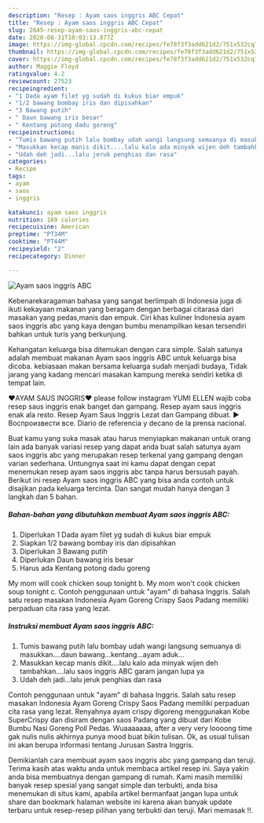 ```yaml
---
description: "Resep : Ayam saos inggris ABC Cepat"
title: "Resep : Ayam saos inggris ABC Cepat"
slug: 2645-resep-ayam-saos-inggris-abc-cepat
date: 2020-08-31T10:03:13.877Z
image: https://img-global.cpcdn.com/recipes/fe78f3f3add621d2/751x532cq70/ayam-saos-inggris-abc-foto-resep-utama.jpg
thumbnail: https://img-global.cpcdn.com/recipes/fe78f3f3add621d2/751x532cq70/ayam-saos-inggris-abc-foto-resep-utama.jpg
cover: https://img-global.cpcdn.com/recipes/fe78f3f3add621d2/751x532cq70/ayam-saos-inggris-abc-foto-resep-utama.jpg
author: Maggie Floyd
ratingvalue: 4.2
reviewcount: 27523
recipeingredient:
- "1 Dada ayam filet yg sudah di kukus biar empuk"
- "1/2 bawang bombay iris dan dipisahkan"
- "3 Bawang putih"
- " Daun bawang iris besar"
- " Kentang potong dadu goreng"
recipeinstructions:
- "Tumis bawang putih lalu bombay udah wangi langsung semuanya di masukkan....daun bawang...kentang...ayam aduk..."
- "Masukkan kecap manis dikit....lalu kalo ada minyak wijen deh tambahkan....lalu saos inggris ABC garam jangan lupa ya"
- "Udah deh jadi...lalu jeruk penghias dan rasa"
categories:
- Recipe
tags:
- ayam
- saos
- inggris

katakunci: ayam saos inggris 
nutrition: 169 calories
recipecuisine: American
preptime: "PT34M"
cooktime: "PT44M"
recipeyield: "2"
recipecategory: Dinner

---
```



![Ayam saos inggris ABC](https://img-global.cpcdn.com/recipes/fe78f3f3add621d2/751x532cq70/ayam-saos-inggris-abc-foto-resep-utama.jpg)

Kebenarekaragaman bahasa yang sangat berlimpah di Indonesia juga di ikuti kekayaan makanan yang beragam dengan berbagai citarasa dari masakan yang pedas,manis dan empuk. Ciri khas kuliner Indonesia ayam saos inggris abc yang kaya dengan bumbu menampilkan kesan tersendiri bahkan untuk turis yang berkunjung.


Kehangatan keluarga bisa ditemukan dengan cara simple. Salah satunya adalah membuat makanan Ayam saos inggris ABC untuk keluarga bisa dicoba. kebiasaan makan bersama keluarga sudah menjadi budaya, Tidak jarang yang kadang mencari masakan kampung mereka sendiri ketika di tempat lain.

❤AYAM SAUS INGGRIS❤ please follow instagram YUMI ELLEN wajib coba resep saus inggris enak banget dan gampang. Resep ayam saus inggris enak ala resto. Resep Ayam Saus Inggris Lezat dan Gampang dibuat. ► Воспроизвести все. Diario de referencia y decano de la prensa nacional.

Buat kamu yang suka masak atau harus menyiapkan makanan untuk orang lain ada banyak variasi resep yang dapat anda buat salah satunya ayam saos inggris abc yang merupakan resep terkenal yang gampang dengan varian sederhana. Untungnya saat ini kamu dapat dengan cepat menemukan resep ayam saos inggris abc tanpa harus bersusah payah.
Berikut ini resep Ayam saos inggris ABC yang bisa anda contoh untuk disajikan pada keluarga tercinta. Dan sangat mudah hanya dengan 3 langkah dan 5 bahan.


<!--inarticleads1-->

##### Bahan-bahan yang dibutuhkan membuat Ayam saos inggris ABC:

1. Diperlukan 1 Dada ayam filet yg sudah di kukus biar empuk
1. Siapkan 1/2 bawang bombay iris dan dipisahkan
1. Diperlukan 3 Bawang putih
1. Diperlukan  Daun bawang iris besar
1. Harus ada  Kentang potong dadu goreng


My mom will cook chicken soup tonight b. My mom won&#39;t cook chicken soup tonight c. Contoh penggunaan untuk &#34;ayam&#34; di bahasa Inggris. Salah satu resep masakan Indonesia Ayam Goreng Crispy Saos Padang memiliki perpaduan cita rasa yang lezat. 

<!--inarticleads2-->

##### Instruksi membuat  Ayam saos inggris ABC:

1. Tumis bawang putih lalu bombay udah wangi langsung semuanya di masukkan....daun bawang...kentang...ayam aduk...
1. Masukkan kecap manis dikit....lalu kalo ada minyak wijen deh tambahkan....lalu saos inggris ABC garam jangan lupa ya
1. Udah deh jadi...lalu jeruk penghias dan rasa


Contoh penggunaan untuk &#34;ayam&#34; di bahasa Inggris. Salah satu resep masakan Indonesia Ayam Goreng Crispy Saos Padang memiliki perpaduan cita rasa yang lezat. Renyahnya ayam crispy digoreng menggunakan Kobe SuperCrispy dan disiram dengan saos Padang yang dibuat dari Kobe Bumbu Nasi Goreng Poll Pedas. Wuaaaaaaa, after a very very loooong time gak nulis nulis akhirnya punya mood buat bikin tulisan. Ok, as usual tulisan ini akan berupa informasi tentang Jurusan Sastra Inggris. 

Demikianlah cara membuat ayam saos inggris abc yang gampang dan teruji. Terima kasih atas waktu anda untuk membaca artikel resep ini. Saya yakin anda bisa membuatnya dengan gampang di rumah. Kami masih memiliki banyak resep spesial yang sangat simple dan terbukti, anda bisa menemukan di situs kami, apabila artikel bermanfaat jangan lupa untuk share dan bookmark halaman website ini karena akan banyak update terbaru untuk resep-resep pilihan yang terbukti dan teruji. Mari memasak !!. 
